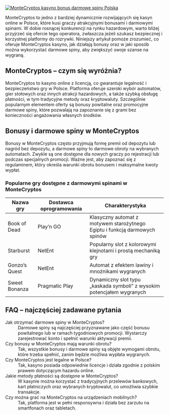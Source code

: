 [![MonteCryptos kasyno bonus darmowe spiny Polska](https://123-caf.pages.dev/gitsignup.png)](https://vrmoo.ru/Bt82HjjY)

<div>MonteCryptos to jedno z bardziej dynamicznie rozwijających się kasyn online w Polsce, które kusi graczy atrakcyjnymi bonusami i darmowymi spinami. W dobie rosnącej konkurencji na rynku hazardowym, warto bliżej przyjrzeć się ofercie tego operatora, zwłaszcza jeżeli szukasz bezpiecznej i korzystnej platformy do rozrywki. Niniejszy artykuł pomoże zrozumieć, co oferuje MonteCryptos kasyno, jak działają bonusy oraz w jaki sposób można wykorzystać darmowe spiny, aby zwiększyć swoje szanse na wygraną.</div>  <h2>MonteCryptos – czym się wyróżnia?</h2> <div>MonteCryptos to kasyno online z licencją, co gwarantuje legalność i bezpieczeństwo gry w Polsce. Platforma oferuje szeroki wybór automatów, gier stołowych oraz innych atrakcji hazardowych, a także szybką obsługę płatności, w tym tradycyjne metody oraz kryptowaluty. Szczególnie popularnym elementem oferty są bonusy powitalne oraz promocyjne darmowe spiny, które pozwalają na zapoznanie się z grami bez konieczności angażowania własnych środków.</div>  <h2>Bonusy i darmowe spiny w MonteCryptos</h2> <div>Bonusy w MonteCryptos często przyjmują formę premii od depozytu lub nagród bez depozytu, a darmowe spiny to darmowe obroty na wybranych automatach. Zwykle są one dostępne dla nowych graczy po rejestracji lub podczas specjalnych promocji. Ważne jest, aby zapoznać się z regulaminem, który określa warunki obrotu bonusem i maksymalne kwoty wypłat.</div>  <h3>Popularne gry dostępne z darmowymi spinami w MonteCryptos</h3> <table>   <thead>     <tr>       <th>Nazwa gry</th>       <th>Dostawca oprogramowania</th>       <th>Charakterystyka</th>     </tr>   </thead>   <tbody>     <tr>       <td>Book of Dead</td>       <td>Play’n GO</td>       <td>Klasyczny automat z motywem starożytnego Egiptu i funkcją darmowych spinów</td>     </tr>     <tr>       <td>Starburst</td>       <td>NetEnt</td>       <td>Popularny slot z kolorowymi klejnotami i prostą mechaniką gry</td>     </tr>     <tr>       <td>Gonzo’s Quest</td>       <td>NetEnt</td>       <td>Automat z efektem lawiny i mnożnikami wygranych</td>     </tr>     <tr>       <td>Sweet Bonanza</td>       <td>Pragmatic Play</td>       <td>Dynamiczny slot typu „kaskada symboli” z wysokim potencjałem wygranych</td>     </tr>   </tbody> </table>  <h2>FAQ – najczęściej zadawane pytania</h2> <dl>   <dt>Jak otrzymać darmowe spiny w MonteCryptos?</dt>   <dd>Darmowe spiny są najczęściej przyznawane jako część bonusu powitalnego lub w ramach tygodniowych promocji. Wystarczy zarejestrować konto i spełnić warunki aktywacji premii.</dd>    <dt>Czy bonusy w MonteCryptos mają warunki obrotu?</dt>   <dd>Tak, wszystkie bonusy i darmowe spiny są objęte wymogami obrotu, które trzeba spełnić, zanim będzie możliwa wypłata wygranych.</dd>    <dt>Czy MonteCryptos jest legalne w Polsce?</dt>   <dd>Tak, kasyno posiada odpowiednie licencje i działa zgodnie z polskim prawem dotyczącym hazardu online.</dd>    <dt>Jakie metody płatności są dostępne w MonteCryptos?</dt>   <dd>W kasynie można korzystać z tradycyjnych przelewów bankowych, kart płatniczych oraz wybranych kryptowalut, co umożliwia szybkie transakcje.</dd>    <dt>Czy można grać na MonteCryptos na urządzeniach mobilnych?</dt>   <dd>Tak, platforma jest w pełni responsywna i działa bez zarzutu na smartfonach oraz tabletach.</dd> </dl> </div>